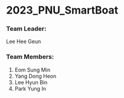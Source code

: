 # 2023_PNU_SmartBoat

### Team Leader:  
   Lee Hee Geun
  
### Team Members:
   1. Eom Sung Min  
   2. Yang Dong Heon  
   3. Lee Hyun Bin  
   4. Park Yung In  

